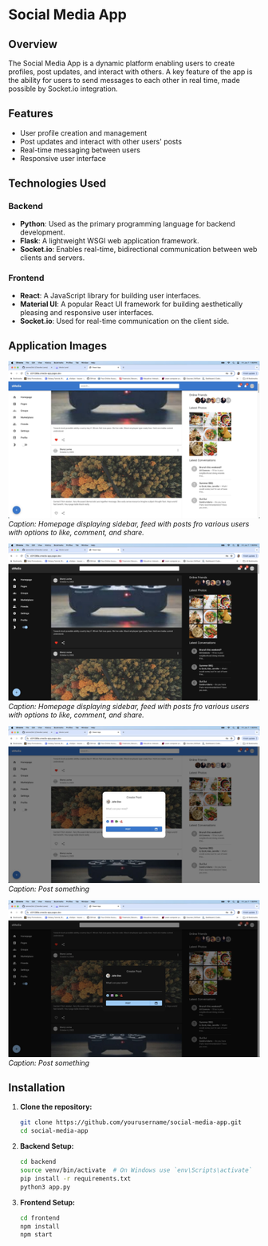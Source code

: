 # Social Media App

## Overview
The Social Media App is a dynamic platform enabling users to create profiles, post updates, and interact with others. A key feature of the app is the ability for users to send messages to each other in real time, made possible by Socket.io integration.

## Features
- User profile creation and management
- Post updates and interact with other users' posts
- Real-time messaging between users
- Responsive user interface

## Technologies Used
### Backend
- **Python**: Used as the primary programming language for backend development.
- **Flask**: A lightweight WSGI web application framework.
- **Socket.io**: Enables real-time, bidirectional communication between web clients and servers.

### Frontend
- **React**: A JavaScript library for building user interfaces.
- **Material UI**: A popular React UI framework for building aesthetically pleasing and responsive user interfaces.
- **Socket.io**: Used for real-time communication on the client side.

## Application Images
![Home page](media/homepage.jpg)
*Caption: Homepage displaying sidebar, feed with posts fro various users with options to like, comment, and share.*

![Homepage dark mode](media/homepage-dark.jpg)
*Caption: Homepage displaying sidebar, feed with posts fro various users with options to like, comment, and share.*

![New post form](media/post-form.jpg)
*Caption: Post something*

![New post form dark mode](media/post-form-dark.jpg)
*Caption: Post something*

## Installation

1. **Clone the repository:**
   ```bash
   git clone https://github.com/yourusername/social-media-app.git
   cd social-media-app
   ```

2. **Backend Setup:**
   ```bash
   cd backend
   source venv/bin/activate  # On Windows use `env\Scripts\activate`
   pip install -r requirements.txt
   python3 app.py
   ```

3. **Frontend Setup:**
   ```bash
   cd frontend
   npm install
   npm start
   ```
